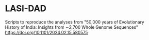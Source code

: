 # LASI-DAD
Scripts to reproduce the analyses from "50,000 years of Evolutionary History of India: Insights from ∼2,700 Whole Genome Sequences" https://doi.org/10.1101/2024.02.15.580575
